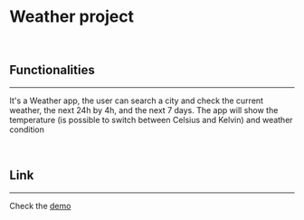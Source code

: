 # Weather project

<br/>

## Functionalities
---
It's a Weather app, the user can search a city and check the current weather, the next 24h by 4h, and the next 7 days. The app will show the temperature (is possible to switch between Celsius and Kelvin) and  weather condition 

<br />

## Link
---
Check the [demo]( https://gl-cardillo.github.io/weather-app/) 